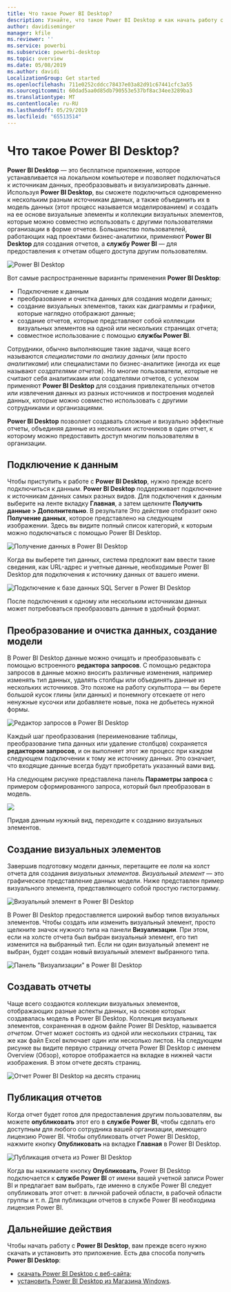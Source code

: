 ```yaml
---
title: Что такое Power BI Desktop?
description: Узнайте, что такое Power BI Desktop и как начать работу с этим приложением
author: davidiseminger
manager: kfile
ms.reviewer: ''
ms.service: powerbi
ms.subservice: powerbi-desktop
ms.topic: overview
ms.date: 05/08/2019
ms.author: davidi
LocalizationGroup: Get started
ms.openlocfilehash: 711e0252cddcc78437e03a82d91c67441cfc3a55
ms.sourcegitcommit: 60dad5aa0d85db790553e537bf8ac34ee3289ba3
ms.translationtype: MT
ms.contentlocale: ru-RU
ms.lasthandoff: 05/29/2019
ms.locfileid: "65513514"
---
```

# <a name="what-is-power-bi-desktop"></a>Что такое Power BI Desktop?

**Power BI Desktop** — это бесплатное приложение, которое устанавливается на локальном компьютере и позволяет подключаться к источникам данных, преобразовывать и визуализировать данные. Используя **Power BI Desktop**, вы сможете подключиться одновременно к нескольким разным источникам данных, а также объединить их в модель данных (этот процесс называется моделированием) и создать на ее основе визуальные элементы и коллекции визуальных элементов, которые можно совместно использовать с другими пользователями организации в форме отчетов. Большинство пользователей, работающих над проектами бизнес-аналитики, применяют **Power BI Desktop** для создания отчетов, а **службу Power BI** — для предоставления к отчетам общего доступа другим пользователям.

![Power BI Desktop](media/desktop-what-is-desktop/what-is-desktop_01.png)

Вот самые распространенные варианты применения **Power BI Desktop**:

* Подключение к данным
* преобразование и очистка данных для создания модели данных;
* создание визуальных элементов, таких как диаграммы и графики, которые наглядно отображают данные;
* создание отчетов, которые представляют собой коллекции визуальных элементов на одной или нескольких страницах отчета;
* совместное использование с помощью **службы Power BI**.

Сотрудники, обычно выполняющие такие задачи, чаще всего называются *специалистами по анализу данных*  (или просто *аналитиками*) или специалистами по бизнес-аналитике (иногда их еще называют *создателями отчетов*). Но многие пользователи, которые не считают себя аналитиками или создателями отчетов, с успехом применяют **Power BI Desktop** для создания привлекательных отчетов или извлечения данных из разных источников и построения моделей данных, которые можно совместно использовать с другими сотрудниками и организациями.

**Power BI Desktop** позволяет создавать сложные и визуально эффектные отчеты, объединяя данные из нескольких источников в один отчет, к которому можно предоставить доступ многим пользователям в организации. 

## <a name="connect-to-data"></a>Подключение к данным
Чтобы приступить к работе с **Power BI Desktop**, нужно прежде всего подключиться к данным. **Power BI Desktop** поддерживает подключение к источникам данных самых разных видов. Для подключения к данным выберите на ленте вкладку **Главная**, а затем щелкните **Получить данные > Дополнительно**. В результате Это действие отобразит окно **Получение данных**, которое представлено на следующем изображении. Здесь вы видите полный список категорий, к которым можно подключаться с помощью Power BI Desktop.

![Получение данных в Power BI Desktop](media/desktop-what-is-desktop/what-is-desktop_02.png)

Когда вы выберете тип данных, система предложит вам ввести такие сведения, как URL-адрес и учетные данные, необходимые Power BI Desktop для подключения к источнику данных от вашего имени.

![Подключение к базе данных SQL Server в Power BI Desktop](media/desktop-what-is-desktop/what-is-desktop_03.png)

После подключения к одному или нескольким источникам данных может потребоваться преобразовать данные в удобный формат.

## <a name="transform-and-clean-data-create-a-model"></a>Преобразование и очистка данных, создание модели

В Power BI Desktop данные можно очищать и преобразовывать с помощью встроенного **редактора запросов**. С помощью редактора запросов в данные можно вносить различные изменения, например изменять тип данных, удалять столбцы или объединять данные из нескольких источников. Это похоже на работу скульптора — вы берете большой кусок глины (или данных) и понемногу отсекаете от него ненужные кусочки или добавляете новые, пока не добьетесь нужной формы. 

![Редактор запросов в Power BI Desktop](media/desktop-getting-started/designer_gsg_editquery.png)

Каждый шаг преобразования (переименование таблицы, преобразование типа данных или удаление столбцов) сохраняется **редактором запросов**, и он выполняет этот же процесс при каждом следующем подключении к тому же источнику данных. Это означает, что входящие данные всегда будут приобретать указанный вами вид.

На следующем рисунке представлена панель **Параметры запроса** с примером сформированного запроса, который был преобразован в модель.

 ![](media/desktop-getting-started/shapecombine_querysettingsfinished.png)

Придав данным нужный вид, переходите к созданию визуальных элементов. 

## <a name="create-visuals"></a>Создание визуальных элементов 

Завершив подготовку модели данных, перетащите ее *поля* на холст отчета для создания *визуальных элементов*. *Визуальный элемент* — это графическое представление данных модели. Ниже представлен пример визуального элемента, представляющего собой простую гистограмму. 

![Визуальный элемент в Power BI Desktop](media/desktop-what-is-desktop/what-is-desktop_04.png)

В Power BI Desktop предоставляется широкий выбор типов визуальных элементов. Чтобы создать или изменить визуальный элемент, просто щелкните значок нужного типа на панели **Визуализации**. При этом, если на холсте отчета был выбран визуальный элемент, его тип изменится на выбранный тип. Если ни один визуальный элемент не выбран, будет создан новый визуальный элемент выбранного типа.

![Панель "Визуализации" в Power BI Desktop](media/desktop-what-is-desktop/what-is-desktop_05.png)

## <a name="create-reports"></a>Создавать отчеты

Чаще всего создаются коллекции визуальных элементов, отображающих разные аспекты данных, на основе которых создавалась модель в Power BI Desktop. Коллекция визуальных элементов, сохраненная в одном файле Power BI Desktop, называется *отчетом*. Отчет может состоять из одной или нескольких страниц, так же как файл Excel включает один или несколько листов. На следующем рисунке вы видите первую страницу отчета Power BI Desktop с именем Overview (Обзор), которое отображается на вкладке в нижней части изображения. В этом отчете десять страниц.

![Отчет Power BI Desktop на десять страниц](media/desktop-what-is-desktop/what-is-desktop_01.png)

## <a name="share-reports"></a>Публикация отчетов

Когда отчет будет готов для предоставления другим пользователям, вы можете **опубликовать** этот его в **службе Power BI**, чтобы сделать его доступным для любого сотрудника вашей организации, имеющего лицензию Power BI. Чтобы опубликовать отчет Power BI Desktop, нажмите кнопку **Опубликовать** на вкладке **Главная** в Power BI Desktop.

![Публикация отчета из Power BI Desktop](media/desktop-what-is-desktop/what-is-desktop_06.png)

Когда вы нажимаете кнопку **Опубликовать**, Power BI Desktop подключается к **службе Power BI** от имени вашей учетной записи Power BI и предлагает вам выбрать, где именно в службе Power BI следует опубликовать этот отчет: в личной рабочей области, в рабочей области группы и т. п. Для публикации отчетов в службе Power BI необходима лицензия Power BI.


## <a name="next-steps"></a>Дальнейшие действия

Чтобы начать работу с **Power BI Desktop**, вам прежде всего нужно скачать и установить это приложение. Есть два способа получить **Power BI Desktop**:

* [скачать Power BI Desktop с веб-сайта](desktop-get-the-desktop.md);
* [установить Power BI Desktop из Магазина Windows](http://aka.ms/pbidesktopstore).
